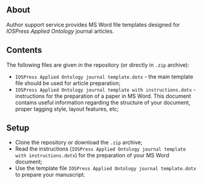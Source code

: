 ## About

Author support service provides MS Word file templates designed for *IOSPress Applied Ontology* journal articles.

## Contents

The following files are given in the repository (or directly in `.zip` archive):

- `IOSPress Applied Ontology journal template.dotx` - the main template file should be used for article preparation;
- `IOSPress Applied Ontology journal template with instructions.dotx` - instructions for the preparation of a paper in MS Word.
This document contains useful information regarding the structure of your document, proper tagging style, layout features, etc;

## Setup

- Clone the repository or download the `.zip` archive;
- Read the instructions (`IOSPress Applied Ontology journal template with instructions.dotx`) for the preparation of your MS Word document;
- Use the template file `IOSPress Applied Ontology journal template.dotx` to prepare your manuscript.
